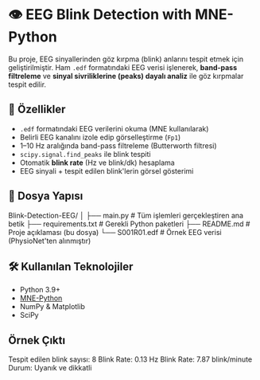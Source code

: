 # 👁️ EEG Blink Detection with MNE-Python

Bu proje, EEG sinyallerinden göz kırpma (blink) anlarını tespit etmek için geliştirilmiştir. Ham `.edf` formatındaki EEG verisi işlenerek, **band-pass filtreleme** ve **sinyal sivriliklerine (peaks) dayalı analiz** ile göz kırpmalar tespit edilir.

## 🚀 Özellikler

- `.edf` formatındaki EEG verilerini okuma (MNE kullanılarak)
- Belirli EEG kanalını izole edip görselleştirme (`Fp1`)
- 1–10 Hz aralığında band-pass filtreleme (Butterworth filtresi)
- `scipy.signal.find_peaks` ile blink tespiti
- Otomatik **blink rate** (Hz ve blink/dk) hesaplama
- EEG sinyali + tespit edilen blink'lerin görsel gösterimi

## 📁 Dosya Yapısı
  Blink-Detection-EEG/
  │
  ├── main.py # Tüm işlemleri gerçekleştiren ana betik
  ├── requirements.txt # Gerekli Python paketleri
  ├── README.md # Proje açıklaması (bu dosya)
  └── S001R01.edf # Örnek EEG verisi (PhysioNet'ten alınmıştır)


## 🛠️ Kullanılan Teknolojiler

- Python 3.9+
- [MNE-Python](https://mne.tools/)
- NumPy & Matplotlib
- SciPy

## Örnek Çıktı
  Tespit edilen blink sayısı: 8
  Blink Rate: 0.13 Hz
  Blink Rate: 7.87 blink/minute
  Durum: Uyanık ve dikkatli
